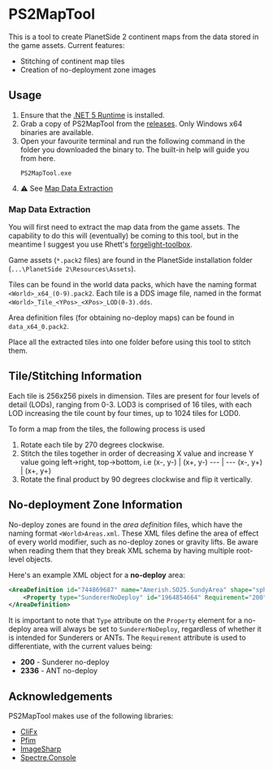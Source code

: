 # PS2MapTool

This is a tool to create PlanetSide 2 continent maps from the data stored in the game assets. Current features:

- Stitching of continent map tiles
- Creation of no-deployment zone images

## Usage

1. Ensure that the [.NET 5 Runtime](https://dotnet.microsoft.com/download) is installed.
2. Grab a copy of PS2MapTool from the [releases](https://github.com/carlst99/PS2MapTool/releases). Only Windows x64 binaries are available.
3. Open your favourite terminal and run the following command in the folder you downloaded the binary to. The built-in help will guide you from here.
    ```
    PS2MapTool.exe
    ```
4. :warning: See [Map Data Extraction](#map-data-extraction)

### Map Data Extraction

You will first need to extract the map data from the game assets. The capability to do this will (eventually) be coming to this tool, but in the meantime I suggest you use Rhett's [forgelight-toolbox](https://github.com/RhettVX/forgelight-toolbox).

Game assets (`*.pack2` files) are found in the PlanetSide installation folder (`...\PlanetSide 2\Resources\Assets`).

Tiles can be found in the world data packs, which have the naming format `<World>_x64_(0-9).pack2`. Each tile is a DDS image file, named in the format `<World>_Tile_<YPos>_<XPos>_LOD(0-3).dds`.

Area definition files (for obtaining no-deploy maps) can be found in `data_x64_0.pack2`.

Place all the extracted tiles into one folder before using this tool to stitch them.

## Tile/Stitching Information

Each tile is 256x256 pixels in dimension. Tiles are present for four levels of detail (LODs), ranging from 0-3. LOD3 is comprised of 16 tiles, with each LOD increasing the tile count by four times, up to 1024 tiles for LOD0.

To form a map from the tiles, the following process is used

1. Rotate each tile by 270 degrees clockwise.
2. Stitch the tiles together in order of decreasing X value and increase Y value going left->right, top->bottom, i.e
    (x-, y-) | (x+, y-)
    --- | ---
    (x-, y+) | (x+, y+)
3. Rotate the final product by 90 degrees clockwise and flip it vertically.

## No-deployment Zone Information

No-deploy zones are found in the *area definition* files, which have the naming format `<World>Areas.xml`. These XML files define the area of effect of every world modifier, such as no-deploy zones or gravity lifts. Be aware when reading them that they break XML schema by having multiple root-level objects.

Here's an example XML object for a **no-deploy** area:

```xml
<AreaDefinition id="744869687" name="Amerish.SO25.SundyArea" shape="sphere" x1="-2719.131348" y1="71.812500" z1="-309.012238" radius="100.000000">
    <Property type="SundererNoDeploy" id="1964854664" Requirement="200" FacilityId="222240" DeployableClientReqId="0" />
</AreaDefinition>
```

It is important to note that `Type` attribute on the `Property` element for a no-deploy area will always be set to `SundererNoDeploy`, regardless of whether it is intended for Sunderers or ANTs. The `Requirement` attribute is used to differentiate, with the current values being:

- **200** - Sunderer no-deploy
- **2336** - ANT no-deploy

## Acknowledgements

PS2MapTool makes use of the following libraries:

- [CliFx](https://github.com/Tyrrrz/CliFx)
- [Pfim](https://github.com/nickbabcock/Pfim)
- [ImageSharp](https://github.com/SixLabors/ImageSharp)
- [Spectre.Console](https://github.com/spectreconsole/spectre.console)